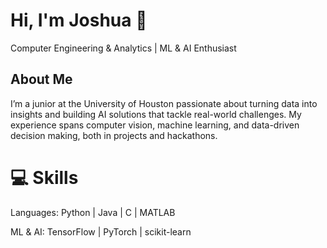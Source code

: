 # Hi, I'm Joshua 👋

Computer Engineering & Analytics | ML & AI Enthusiast

## About Me

I’m a junior at the University of Houston passionate about turning data into insights and building AI solutions that tackle real-world challenges. 
My experience spans computer vision, machine learning, and data-driven decision making, both in projects and hackathons.

# 💻 Skills

Languages: Python | Java | C | MATLAB

ML & AI: TensorFlow | PyTorch | scikit-learn


